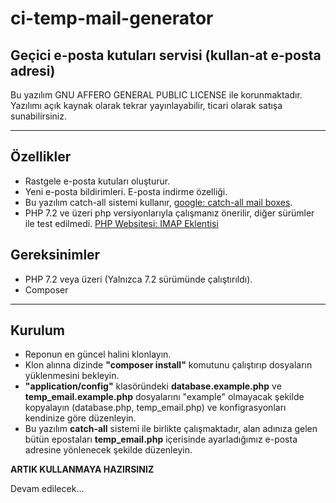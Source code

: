 # ci-temp-mail-generator

## Geçici e-posta kutuları servisi (kullan-at e-posta adresi) 

Bu yazılım GNU AFFERO GENERAL PUBLIC LICENSE ile korunmaktadır. Yazılımı açık kaynak olarak tekrar yayınlayabilir, ticari olarak satışa sunabilirsiniz.


***

## Özellikler

* Rastgele e-posta kutuları oluşturur. 
* Yeni e-posta bildirimleri. E-posta indirme özelliği.
* Bu yazılım catch-all sistemi kullanır, [google: catch-all mail boxes](https://www.google.com.tr/search?q=how+to+setup+catch-all+imap+mailbox).
* PHP 7.2 ve üzeri php versiyonlarıyla çalışmanız önerilir, diğer sürümler ile test edilmedi. [PHP Websitesi: IMAP Eklentisi](http://php.net/manual/book.imap.php)

## Gereksinimler
* PHP 7.2 veya üzeri (Yalnızca 7.2 sürümünde çalıştırıldı).
* Composer

***

## Kurulum
* Reponun en güncel halini klonlayın.
* Klon alınna dizinde **"composer install"** komutunu çalıştırıp dosyaların yüklenmesini bekleyin.
* **"application/config"** klasöründeki **database.example.php** ve **temp_email.example.php** dosyalarını "example" olmayacak şekilde kopyalayın (database.php, temp_email.php) ve konfigrasyonları kendinize göre düzenleyin.
* Bu yazılım **catch-all** sistemi ile birlikte çalışmaktadır, alan adınıza gelen bütün epostaları **temp_email.php** içerisinde ayarladığımız e-posta adresine yönlenecek şekilde düzenleyin.

**ARTIK KULLANMAYA HAZIRSINIZ**

Devam edilecek...